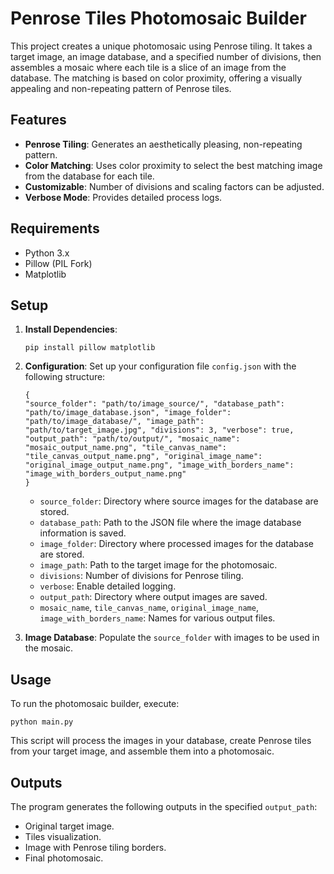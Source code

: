 # Penrose Tiles Photomosaic Builder

This project creates a unique photomosaic using Penrose tiling. It takes a target image, an image database, and a specified number of divisions, then assembles a mosaic where each tile is a slice of an image from the database. The matching is based on color proximity, offering a visually appealing and non-repeating pattern of Penrose tiles.

## Features

- **Penrose Tiling**: Generates an aesthetically pleasing, non-repeating pattern.
- **Color Matching**: Uses color proximity to select the best matching image from the database for each tile.
- **Customizable**: Number of divisions and scaling factors can be adjusted.
- **Verbose Mode**: Provides detailed process logs.

## Requirements

- Python 3.x
- Pillow (PIL Fork)
- Matplotlib

## Setup

1. **Install Dependencies**:
    
    ```
    pip install pillow matplotlib 
    ```
    
2. **Configuration**: Set up your configuration file `config.json` with the following structure:
    
    ```
   { 
    "source_folder": "path/to/image_source/", "database_path": "path/to/image_database.json", "image_folder": "path/to/image_database/", "image_path": "path/to/target_image.jpg", "divisions": 3, "verbose": true, "output_path": "path/to/output/", "mosaic_name": "mosaic_output_name.png", "tile_canvas_name": "tile_canvas_output_name.png", "original_image_name": "original_image_output_name.png", "image_with_borders_name": "image_with_borders_output_name.png"
   }
    ```
    - `source_folder`: Directory where source images for the database are stored.
    - `database_path`: Path to the JSON file where the image database information is saved.
    - `image_folder`: Directory where processed images for the database are stored.
    - `image_path`: Path to the target image for the photomosaic.
    - `divisions`: Number of divisions for Penrose tiling.
    - `verbose`: Enable detailed logging.
    - `output_path`: Directory where output images are saved.
    - `mosaic_name`, `tile_canvas_name`, `original_image_name`, `image_with_borders_name`: Names for various output files.
1. **Image Database**: Populate the `source_folder` with images to be used in the mosaic.

## Usage

To run the photomosaic builder, execute:

```
python main.py
```

This script will process the images in your database, create Penrose tiles from your target image, and assemble them into a photomosaic.

## Outputs

The program generates the following outputs in the specified `output_path`:

- Original target image.
- Tiles visualization.
- Image with Penrose tiling borders.
- Final photomosaic.